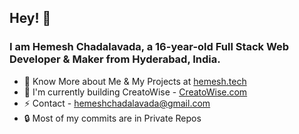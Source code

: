 ## Hey! 👋
### I am **Hemesh Chadalavada**, a 16-year-old Full Stack Web Developer & Maker from Hyderabad, India.
- 🔭 Know More about Me & My Projects at [hemesh.tech](https://hemesh.tech)
- 🌱 I'm currently building CreatoWise - [CreatoWise.com](https://creatowise.com/)
- ⚡ Contact - [hemeshchadalavada@gmail.com](mailto:hemeshchadalavada@gmail.com)
- 🔒 Most of my commits are in Private Repos
